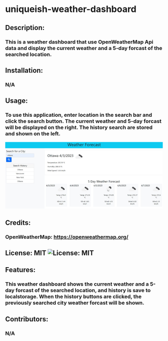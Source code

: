 # uniqueish-weather-dashboard

## Description:

### This is a weather dashboard that use OpenWeatherMap Api data and display the current weather and a 5-day forcast of the searched location.

## Installation:

### N/A

## Usage:

### To use this application, enter location in the search bar and click the search button. The current weather and 5-day forcast will be displayed on the right. The history search are stored and shown on the left.

![page screenshot](./assests/image/screenshot.JPG)

## Credits:

### OpenWeatherMap: https://openweathermap.org/

## License: MIT ![License: MIT](https://img.shields.io/badge/License-MIT-yellow.svg)

## Features:

### This weather dashboard shows the current weather and a 5-day forcast of the searched location, and history is save to localstorage. When the history buttons are clicked, the previously searched city weather forcast will be shown.

## Contributors:

### N/A
